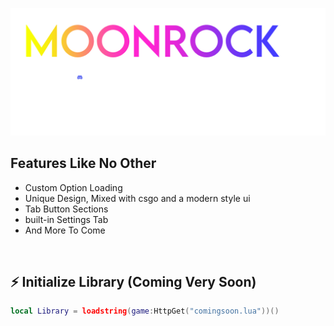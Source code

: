 [![landingpod](moonrocklogo_D.png)](https://discord.gg/rXbGpfuKmV)

## Features Like No Other
- Custom Option Loading
- Unique Design, Mixed with csgo and a modern style ui
- Tab Button Sections
- built-in Settings Tab
- And More To Come
<br/>

## ⚡ Initialize Library (Coming Very Soon)
```lua
local Library = loadstring(game:HttpGet("comingsoon.lua"))()
```


